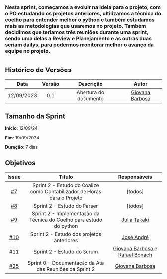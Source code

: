 ### Nesta sprint, começamos a evoluir na ideia para o projeto, com o PO estudando os projetos anteriores, ultilizamos a técnica do coelho para entender melhor o python e também estudamos mais as metodologias que usaremos no projeto. Também decidimos que teriamos três reuniões durante uma sprint, sendo uma delas a Review e Planejamento e as outras duas seriam dailys, para podermos monitorar melhor o avanço da equipe no projeto.
#

## Histórico de Versões

| Data       | Versão | Descrição                                 | Autor             |
| :--------: | :----: | :--------------------:                    | :---------------: |
| 12/09/2023 |  0.1   | Abertura do documento                     | [Giovana Barbosa ](https://github.com/gio221) |

## Tamanho da Sprint

**Início**: 12/09/24

**Fim**: 19/09/2024

**Duração**: 7 dias

## Objetivos

|                            Issue                             |              Título               |                    Responsáveis                     |
| :----------------------------------------------------------: | :-------------------------------: | :-------------------------------------------------: |
| [#7](https://github.com/unb-mds/2023-2-Squad07/issues/7) |  Sprint 2 - Estudo do Coalize como Contabilizador de Horas para o Projeto  | [todos] |
| [#8](https://github.com/unb-mds/2023-2-Squad07/issues/8) | Sprint 2 - Estudo do Parser|  [todos]|
| [#9](https://github.com/unb-mds/2023-2-Squad07/issues/9) | Sprint 2 - Implementação da Técnica do Coelho para estudo do python  |   [Julia Takaki](https://github.com/juliatakaki)     |
| [#10](https://github.com/unb-mds/2023-2-Squad07/issues/10) | Sprint 2 - Estudo dos projetos anteriores| [José André](https://github.com/joseandre25)|
| [#11](https://github.com/unb-mds/2023-2-Squad07/issues/11) | Sprint 2 - Estudo do Scrum  |  [Giovana Barbosa ](https://github.com/gio221) e [Rafael Bonach](https://github.com/RafaBonach)|
| [#25](https://github.com/unb-mds/2023-2-Squad07/issues/25) | Sprint 0 - Documentação da Ata das Reuniões da Sprint 2  |  [Giovana Barbosa ](https://github.com/gio221) |

